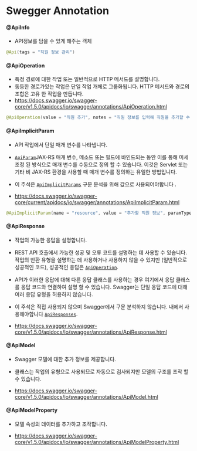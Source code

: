 # Swegger Annotation



#### @ApiInfo

- API정보를 담을 수 있게 해주는 객체

```java
@Api(tags = "직원 정보 관리")
```



#### @ApiOperation

- 특정 경로에 대한 작업 또는 일반적으로 HTTP 메서드를 설명합니다.
- 동등한 경로가있는 작업은 단일 작업 개체로 그룹화됩니다. HTTP 메서드와 경로의 조합은 고유 한 작업을 만듭니다.
- https://docs.swagger.io/swagger-core/v1.5.0/apidocs/io/swagger/annotations/ApiOperation.html

```java
@ApiOperation(value = "직원 추가", notes = "직원 정보를 입력해 직원을 추가할 수 있습니다.")
```



#### @ApiImplicitParam

- API 작업에서 단일 매개 변수를 나타냅니다.
- [`ApiParam`](https://docs.swagger.io/swagger-core/current/apidocs/io/swagger/annotations/ApiParam.html)JAX-RS 매개 변수, 메소드 또는 필드에 바인드되는 동안 이를 통해 미세 조정 된 방식으로 매개 변수를 수동으로 정의 할 수 있습니다. 이것은 Servlet 또는 기타 비 JAX-RS 환경을 사용할 때 매개 변수를 정의하는 유일한 방법입니다.

- 이 주석은 [`ApiImplicitParams`](https://docs.swagger.io/swagger-core/current/apidocs/io/swagger/annotations/ApiImplicitParams.html) 구문 분석을 위해 값으로 사용되어야합니다 .
- https://docs.swagger.io/swagger-core/current/apidocs/io/swagger/annotations/ApiImplicitParam.html

```java
@ApiImplicitParam(name = "resource", value = "추가할 직원 정보", paramType = "body", dataType = "inc.sdt.hr.api.employee.member.MemberResource")
```



#### @ApiResponse

- 작업의 가능한 응답을 설명합니다.
- REST API 호출에서 가능한 성공 및 오류 코드를 설명하는 데 사용할 수 있습니다. 작업의 반환 유형을 설명하는 데 사용하거나 사용하지 않을 수 있지만 (일반적으로 성공적인 코드), 성공적인 응답은 [`ApiOperation`](https://docs.swagger.io/swagger-core/v1.5.0/apidocs/io/swagger/annotations/ApiOperation.html).
- API가 이러한 응답에 대해 다른 응답 클래스를 사용하는 경우 여기에서 응답 클래스를 응답 코드와 연결하여 설명 할 수 있습니다. Swagger는 단일 응답 코드에 대해 여러 응답 유형을 허용하지 않습니다.
- 이 주석은 직접 사용되지 않으며 Swagger에서 구문 분석하지 않습니다. 내에서 사용해야합니다 [`ApiResponses`](https://docs.swagger.io/swagger-core/v1.5.0/apidocs/io/swagger/annotations/ApiResponses.html).

- https://docs.swagger.io/swagger-core/v1.5.0/apidocs/io/swagger/annotations/ApiResponse.html



#### @ApiModel

- Swagger 모델에 대한 추가 정보를 제공합니다.

- 클래스는 작업의 유형으로 사용되므로 자동으로 검사되지만 모델의 구조를 조작 할 수 있습니다.
- https://docs.swagger.io/swagger-core/v1.5.0/apidocs/io/swagger/annotations/ApiModel.html



#### @ApiModelProperty

- 모델 속성의 데이터를 추가하고 조작합니다.

- https://docs.swagger.io/swagger-core/v1.5.0/apidocs/io/swagger/annotations/ApiModelProperty.html